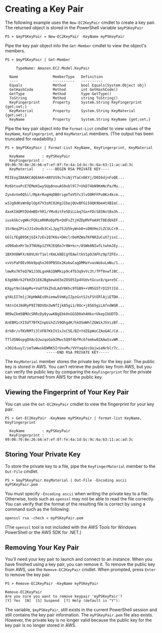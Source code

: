 # Creating a Key Pair<a name="pstools-ec2-keypairs"></a>

The following example uses the `New-EC2KeyPair` cmdlet to create a key pair\. The returned object is stored in the PowerShell variable `$myPSKeyPair` 

```
PS > $myPSKeyPair = New-EC2KeyPair -KeyName myPSKeyPair
```

Pipe the key pair object into the `Get-Member` cmdlet to view the object's members\.

```
PS > $myPSKeyPair | Get-Member

     TypeName: Amazon.EC2.Model.KeyPair

  Name                MemberType   Definition
  ----                ----------   ----------
  Equals              Method       bool Equals(System.Object obj)
  GetHashCode         Method       int GetHashCode()
  GetType             Method       type GetType()
  ToString            Method       string ToString()
  KeyFingerprint      Property     System.String KeyFingerprint {get;set;}
  KeyMaterial         Property     System.String KeyMaterial {get;set;}
  KeyName             Property     System.String KeyName {get;set;}
```

Pipe the key pair object into the `Format-List` cmdlet to view values of the `KeyName`, `KeyFingerprint`, and `KeyMaterial` members\. \(The output has been truncated for readability\.\)

```
PS > $myPSKeyPair | Format-List KeyName, KeyFingerprint, KeyMaterial

  KeyName        : myPSKeyPair
  KeyFingerprint : 09:06:70:8e:26:b6:e7:ef:8f:fe:4a:1d:bc:9c:6a:63:11:ac:ad:3c
  KeyMaterial    : ----BEGIN RSA PRIVATE KEY----
                   MIIEogIBAAKCAQEAkK+ANYUS9c7niNjYfaCn6KYj/D0I6djnFoQE...
                   Mz6btoxPcE7EMeH1wySUp8nouAS9xbl9l7+VkD74bN9KmNcPa/Mu...
                   Zyn4vVe0Q5il/MpkrRogHqOB0rigeTeV5Yc3lvO0RFFPu0Kz4kcm...
                   w3Jg8dKsWn0plOpX7V3sRC02KgJIbejQUvBFGi5OQK9bm4tXBIeC...
                   daxKIAQMtDUdmBDrhR1/YMv8itFe5DiLLbq7Ga+FDcS85NstBa3h...
                   iuskGkcvgWkcFQkLmRHRoDpPb+OdFsZtjHZDpMVFmA9tT8EdbkEF...
                   3SrNeqZPsxJJIxOodb3CxLJpg75JU5kyWnb0+sDNVHoJiZCULCr0...
                   GGlLfEgB95KjGIk7zEv2Q7K6s+DHclrDeMZWa7KFNRZuCuX7jssC...
                   xO98abxMr3o3TNU6p1ZYRJEQ0oJr0W+kc+/8SWb8NIwfLtwhmJEy...
                   1BX9X8WFX/A8VLHrT1elrKmLkNECgYEAwltkV1pOJAFhz9p7ZFEv...
                   vvVsPaF0Ev9bk9pqhx269PB5Ox2KokwCagDMMaYvasWobuLmNu/1...
                   lmwRx7KTeQ7W1J3OLgxHA1QNMkip9c4Tb3q9vVc3t/fPf8vwfJ8C...
                   63g6N6rk2FkHZX1E62BgbewUd3eZOS05Ip4VUdvtGcuc8/qa+e5C...
                   KXgyt9nl64pMv+VaXfXkZhdLAdY0Khc9TGB9++VMSG5TrD15YJId...
                   gYALEI7m1jJKpHWAEs0hiemw5VmKyIZpzGstSJsFStERlAjiETDH...
                   YAtnI4J8dRyP9I7BOVOn3wNfIjk85gi1/0Oc+j8S65giLAfndWGR...
                   9R9wIkm5BMUcSRRcDy0yuwKBgEbkOnGGSD0ah4HkvrUkepIbUDTD...
                   AnEBM1cXI5UT7BfKInpUihZi59QhgdK/hkOSmWhlZGWikJ5VizBf...
                   drkBr/vTKVRMTi3lVFB7KkIV1xJxC5E/BZ+YdZEpWoCZAoGAC/Cd...
                   TTld5N6opgOXAcQJwzqoGa9ZMwc5Q9f4bfRc67emkw0ZAAwSsvWR...
                   x3O2duuy7/smTwWwskEWRK5IrUxoMv/VVYaqdzcOajwieNrblr7c...
                   -----END RSA PRIVATE KEY-----
```

The `KeyMaterial` member stores the private key for the key pair\. The public key is stored in AWS\. You can't retrieve the public key from AWS, but you can verify the public key by comparing the `KeyFingerprint` for the private key to that returned from AWS for the public key\.

## Viewing the Fingerprint of Your Key Pair<a name="get-ec2keypair"></a>

You can use the `Get-EC2KeyPair` cmdlet to view the fingerprint for your key pair\.

```
PS > Get-EC2KeyPair -KeyName myPSKeyPair | format-list KeyName, KeyFingerprint

  KeyName        : myPSKeyPair
  KeyFingerprint : 09:06:70:8e:26:b6:e7:ef:8f:fe:4a:1d:bc:9c:6a:63:11:ac:ad:3c
```

## Storing Your Private Key<a name="store-ec2keypair"></a>

To store the private key to a file, pipe the `KeyFingerMaterial` member to the `Out-File` cmdlet\.

```
PS > $myPSKeyPair.KeyMaterial | Out-File -Encoding ascii myPSKeyPair.pem
```

You must specify `-Encoding ascii` when writing the private key to a file\. Otherwise, tools such as `openssl` may not be able to read the file correctly\. You can verify that the format of the resulting file is correct by using a command such as the following:

```
openssl rsa -check < myPSKeyPair.pem
```

\(The `openssl` tool is not included with the AWS Tools for Windows PowerShell or the AWS SDK for \.NET\.\)

## Removing Your Key Pair<a name="remove-ec2keypair"></a>

You'll need your key pair to launch and connect to an instance\. When you have finished using a key pair, you can remove it\. To remove the public key from AWS, use the `Remove-EC2KeyPair` cmdlet\. When prompted, press `Enter` to remove the key pair\.

```
PS > Remove-EC2KeyPair -KeyName myPSKeyPair

Remove-EC2KeyPair
Are you sure you want to remove keypair 'myPSKeyPair'?
[Y] Yes  [N]  [S] Suspend  [?] Help (default is "Y"):
```

The variable, `$myPSKeyPair`, still exists in the current PowerShell session and still contains the key pair information\. The `myPSKeyPair.pem` file also exists\. However, the private key is no longer valid because the public key for the key pair is no longer stored in AWS\.